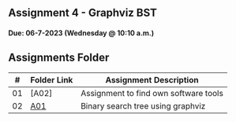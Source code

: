 ## Assignment 4 - Graphviz BST
#### Due: 06-7-2023 (Wednesday @ 10:10 a.m.)

##  Assignments Folder

|   #   | Folder Link | Assignment Description |
| :---: | ----------- | ---------------------- |
|    01  |  [A02]| Assignment to find own software tools|  
|    02  |  [A01](https://github.com/ATHUL107/4883-SoftwareTools-Sajikumar/tree/main/Assignments/A01)|Binary search tree using graphviz| 
                  
